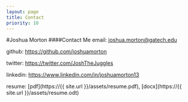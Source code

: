 ```yaml
---
layout: page
title: Contact
priority: 10
---
```


#Joshua Morton
####Contact Me
email: <joshua.morton@gatech.edu>

github: <https://github.com/joshuamorton>

twitter: <https://twitter.com/JoshTheJuggles>

linkedin: <https://www.linkedin.com/in/joshuamorton13>

resume: [pdf](https://{{ site.url }}/assets/resume.pdf), [docx](https://{{ site.url }}/assets/resume.odt)


